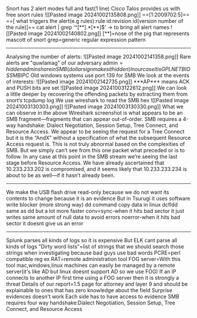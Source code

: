 Snort has 2 alert modes full and fast(1 line)
Cisco Talos provides us with free snort rules
![[Pasted image 20241002135808.png]]
==[1:2009702:5]==
==[ what triggers the alert(e.g rules):rule id:revision id(version number of the rule)]==
cat alert | grep \'\^\[\*\*\].\*\[\*\*\]\$\'   -> to bring all alert names
![[Pasted image 20241002140802.png]]
\[\*\*\]=nose of the pig that represents mascott of snort
grep=generic regular expression pattern
***
Analysing the number of alerts:
![[Pasted image 20241002141358.png]]
Rare alerts are "quwlamag" of our adversary
admin$=hidden admin share in SMB (dollar sign makes it hidden)
In our case it is GPL NETBIOS SMB IPC$
Old windows systems use port 139 for SMB
We look at the events of interests:
![[Pasted image 20241002142735.png]]
\*\*\*AP\*\*\* means ACK and PUSH bits are set
![[Pasted image 20241003122612.png]]
We can look a little deeper by recovering the offending packets by extracting them from snort’s tcpdump log
We use wireshark to read the SMB hex
![[Pasted image 20241003130303.png]]
![[Pasted image 20241003130330.png]]
What we can observe in the above Wireshark screenshot is what appears to be an SMB fragment—fragments that can appear out-of-order. SMB requires a 4-way handshake: Dialect Negotiation, Session Setup, Tree Connect, and Resource Access. We appear to be seeing the request for a Tree Connect but it is the “AndX” without a specification of what the subsequent Resource Access request is. This is not truly abnormal based on the complexities of SMB. But we simply can’t see from this one packet what preceded or is to follow. In any case at this point in the SMB stream we’re seeing the last stage before Resource Access. We have already ascertained that 10.233.233.202 is compromised, and it seems likely that 10.233.233.234 is about to be as well—if it hasn’t already been.
***
We make the USB flash drive read-only because we do not want its contents to change because it is an evidence
But in Tsurugi it uses software write blocker (more strong way)
dd command copy data in linux
dcfldd same as dd but a lot more faster
conv=sync-when it hits bad sector it just writes same amount of null data to avoid errors
noerror-when it hits bad sector it doesnt give us an error
***
Splunk parses all kinds of logs so it is expensive
But ELK cant parse all kinds of logs
"Dirty word lists"=list of strings that we should search those strings when investigating because bad guys use bad words
PCRE=perl compatible reg ex
RAT=remote administration tool
FOG server=With this tool mac,windows,linux machines can easily be managed by a remote server(it's like AD but linux doesnt support AD so we use FOG)
If an IP connects to another IP first time using a FOG server then it is strongly a threat
Details of our report=1.5 page for attorney and layer 9 and should be explainable to ones that has zero knowledge about the field
Surprise evidences doesn't work
Each side has to have access to evidence
SMB requires four way handshake:Dialect Negotiation, Session Setup, Tree Connect, and Resource Access


